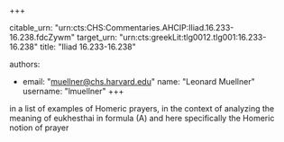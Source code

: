 +++


citable_urn: "urn:cts:CHS:Commentaries.AHCIP:Iliad.16.233-16.238.fdcZywm"
target_urn: "urn:cts:greekLit:tlg0012.tlg001:16.233-16.238"
title: "Iliad 16.233-16.238"

authors:
- email: "muellner@chs.harvard.edu"
  name: "Leonard Muellner"
  username: "lmuellner"
+++

<p>in a list of examples of Homeric prayers, in the context of analyzing the meaning of eukhesthai in formula (A) and here specifically the Homeric notion of prayer</p>